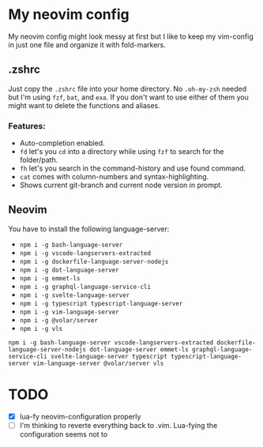 # My neovim config

My neovim config might look messy at first but I like to keep my vim-config in just one file and organize it with fold-markers.

## .zshrc
Just copy the `.zshrc` file into your home directory. No `.oh-my-zsh` needed but I'm using `fzf`, `bat`, and `exa`. If you don't want to use either of them you might want to delete the functions and aliases.

### Features:
* Auto-completion enabled.
* `fd` let's you `cd` into a directory while using `fzf` to search for the folder/path. 
* `fh` let's you search in the command-history and use found command.
* `cat` comes with column-numbers and syntax-highlighting.
* Shows current git-branch and current node version in prompt.

## Neovim
You have to install the following language-server:
* `npm i -g bash-language-server`
* `npm i -g vscode-langservers-extracted`
* `npm i -g dockerfile-language-server-nodejs`
* `npm i -g dot-language-server`
* `npm i -g emmet-ls`
* `npm i -g graphql-language-service-cli`
* `npm i -g svelte-language-server`
* `npm i -g typescript typescript-language-server`
* `npm i -g vim-language-server`
* `npm i -g @volar/server`
* `npm i -g vls`

`npm i -g bash-language-server vscode-langservers-extracted dockerfile-language-server-nodejs dot-language-server emmet-ls graphql-language-service-cli svelte-language-server typescript typescript-language-server vim-language-server @volar/server vls`

# TODO
* [x] lua-fy neovim-configuration properly
* [ ] I'm thinking to reverte everything back to .vim. Lua-fying the configuration seems not to 
